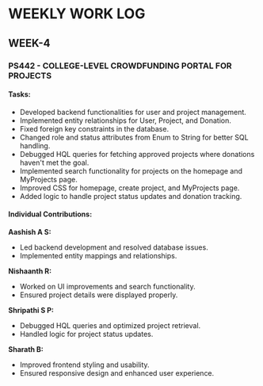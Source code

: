 # WEEKLY WORK LOG

## WEEK-4

### PS442 - COLLEGE-LEVEL CROWDFUNDING PORTAL FOR PROJECTS

#### Tasks:
- Developed backend functionalities for user and project management.
- Implemented entity relationships for User, Project, and Donation.
- Fixed foreign key constraints in the database.
- Changed role and status attributes from Enum to String for better SQL handling.
- Debugged HQL queries for fetching approved projects where donations haven't met the goal.
- Implemented search functionality for projects on the homepage and MyProjects page.
- Improved CSS for homepage, create project, and MyProjects page.
- Added logic to handle project status updates and donation tracking.

#### Individual Contributions:

**Aashish A S:**
- Led backend development and resolved database issues.
- Implemented entity mappings and relationships.

**Nishaanth R:**
- Worked on UI improvements and search functionality.
- Ensured project details were displayed properly.

**Shripathi S P:**
- Debugged HQL queries and optimized project retrieval.
- Handled logic for project status updates.

**Sharath B:**
- Improved frontend styling and usability.
- Ensured responsive design and enhanced user experience.
